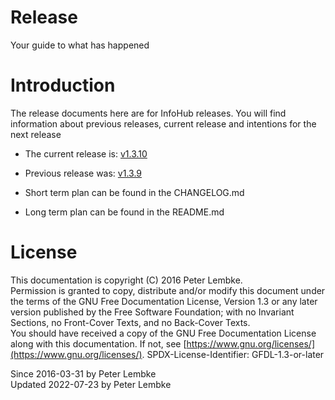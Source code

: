 # Release
Your guide to what has happened  

# Introduction
The release documents here are for InfoHub releases. You will find information about previous releases, current release and intentions for the next release  

* The current release is: [v1.3.10](main,release_v1_v1v3_v1v3v10)
* Previous release was: [v1.3.9](main,release_v1_v1v3_v1v3v9)

* Short term plan can be found in the CHANGELOG.md
* Long term plan can be found in the README.md

# License
This documentation is copyright (C) 2016 Peter Lembke.  
Permission is granted to copy, distribute and/or modify this document under the terms of the GNU Free Documentation License, Version 1.3 or any later version published by the Free Software Foundation; with no Invariant Sections, no Front-Cover Texts, and no Back-Cover Texts.  
You should have received a copy of the GNU Free Documentation License along with this documentation. If not, see [https://www.gnu.org/licenses/](https://www.gnu.org/licenses/).  SPDX-License-Identifier: GFDL-1.3-or-later  

Since 2016-03-31 by Peter Lembke  
Updated 2022-07-23 by Peter Lembke  
